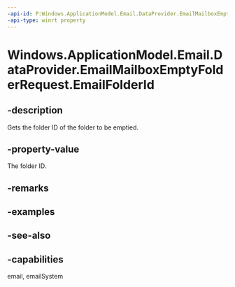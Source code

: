 ```yaml
---
-api-id: P:Windows.ApplicationModel.Email.DataProvider.EmailMailboxEmptyFolderRequest.EmailFolderId
-api-type: winrt property
---
```


<!-- Property syntax
public string EmailFolderId { get; }
-->

# Windows.ApplicationModel.Email.DataProvider.EmailMailboxEmptyFolderRequest.EmailFolderId

## -description
Gets the folder ID of the folder to be emptied.

## -property-value
The folder ID.

## -remarks

## -examples

## -see-also

## -capabilities
email, emailSystem
